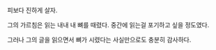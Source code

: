 피보다 진하게 살자.

그의 가르침은 읽는 내내 내 뼈를 때렸다. 중간에 읽는걸 포기하고 싶을 정도였다.

그러나 그의 글을 읽으면서 뼈가 시렸다는 사실만으로도 충분히 감사하다.
